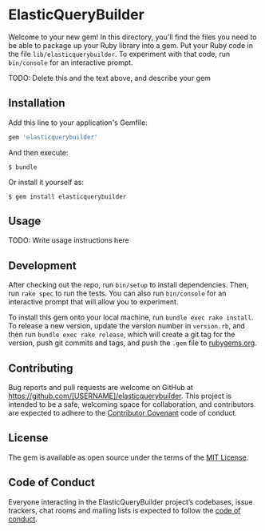 # ElasticQueryBuilder

Welcome to your new gem! In this directory, you'll find the files you need to be able to package up your Ruby library into a gem. Put your Ruby code in the file `lib/elasticquerybuilder`. To experiment with that code, run `bin/console` for an interactive prompt.

TODO: Delete this and the text above, and describe your gem

## Installation

Add this line to your application's Gemfile:

```ruby
gem 'elasticquerybuilder'
```

And then execute:

    $ bundle

Or install it yourself as:

    $ gem install elasticquerybuilder

## Usage

TODO: Write usage instructions here

## Development

After checking out the repo, run `bin/setup` to install dependencies. Then, run `rake spec` to run the tests. You can also run `bin/console` for an interactive prompt that will allow you to experiment.

To install this gem onto your local machine, run `bundle exec rake install`. To release a new version, update the version number in `version.rb`, and then run `bundle exec rake release`, which will create a git tag for the version, push git commits and tags, and push the `.gem` file to [rubygems.org](https://rubygems.org).

## Contributing

Bug reports and pull requests are welcome on GitHub at https://github.com/[USERNAME]/elasticquerybuilder. This project is intended to be a safe, welcoming space for collaboration, and contributors are expected to adhere to the [Contributor Covenant](http://contributor-covenant.org) code of conduct.

## License

The gem is available as open source under the terms of the [MIT License](https://opensource.org/licenses/MIT).

## Code of Conduct

Everyone interacting in the ElasticQueryBuilder project’s codebases, issue trackers, chat rooms and mailing lists is expected to follow the [code of conduct](https://github.com/[USERNAME]/elasticquerybuilder/blob/master/CODE_OF_CONDUCT.md).
